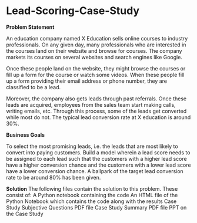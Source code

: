 # Lead-Scoring-Case-Study

__**Problem Statement**__

An education company named X Education sells online courses to industry professionals. On any given day, many professionals who are interested in the courses land on their website and browse for courses. The company markets its courses on several websites and search engines like Google.

Once these people land on the website, they might browse the courses or fill up a form for the course or watch some videos. When these people fill up a form providing their email address or phone number, they are classified to be a lead.

Moreover, the company also gets leads through past referrals. Once these leads are acquired, employees from the sales team start making calls, writing emails, etc. Through this process, some of the leads get converted while most do not. The typical lead conversion rate at X education is around 30%.

__**Business Goals**__

To select the most promising leads, i.e. the leads that are most likely to convert into paying customers. Build a model wherein a lead score needs to be assigned to each lead such that the customers with a higher lead score have a higher conversion chance and the customers with a lower lead score have a lower conversion chance. A ballpark of the target lead conversion rate to be around 80% has been given.

**Solution**
The following files contain the solution to this problem. These consist of:
A Python notebook containing the code
An HTML file of the Python Notebook which contains the code along with the results
Case Study Subjective Questions PDF file
Case Study Summary PDF file
PPT on the Case Study
